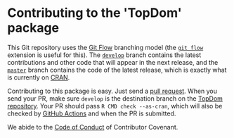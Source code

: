 
# Contributing to the 'TopDom' package

This Git repository uses the [Git Flow](https://nvie.com/posts/a-successful-git-branching-model/) branching model (the [`git flow`](https://github.com/petervanderdoes/gitflow-avh) extension is useful for this).  The [`develop`](https://github.com/HenrikBengtsson/TopDom/tree/develop) branch contains the latest contributions and other code that will appear in the next release, and the [`master`](https://github.com/HenrikBengtsson/TopDom) branch contains the code of the latest release, which is exactly what is currently on [CRAN](https://cran.r-project.org/package=TopDom).

Contributing to this package is easy.  Just send a [pull request](https://help.github.com/articles/using-pull-requests/).  When you send your PR, make sure `develop` is the destination branch on the [TopDom repository](https://github.com/HenrikBengtsson/TopDom).  Your PR should pass `R CMD check --as-cran`, which will also be checked by  <a href="https://github.com/HenrikBengtsson/TopDom/actions?query=workflow%3AR-CMD-check">GitHub Actions</a> and  when the PR is submitted.

We abide to the [Code of Conduct](https://www.contributor-covenant.org/version/2/0/code_of_conduct/) of Contributor Covenant.
